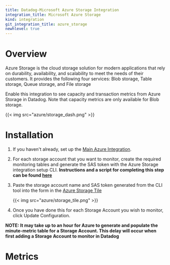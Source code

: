 ```yaml
---
title: Datadog-Microsoft Azure Storage Integration
integration_title: Microsoft Azure Storage
kind: integration
git_integration_title: azure_storage
newhlevel: true
---
```


# Overview



Azure Storage is the cloud storage solution for modern applications that rely on durability, availability, and scalability to meet the needs of their customers. It provides the following four services: Blob storage, Table storage, Queue storage, and File storage

Enable this integration to see capacity and transaction metrics from Azure Storage in Datadog. Note that capacity metrics are only available for Blob storage.

{{< img src="azure/storage_dash.png" >}}


# Installation

1.  If you haven't already, set up the [Main Azure Integration](/integrations/azure).
2.  For each storage account that you want to monitor, create the required monitoring tables and generate the SAS token with the Azure Storage integration setup CLI. **Instructions and a script for completing this step can be found [here](https://github.com/DataDog/azure-storage-dd)**
3.  Paste the storage account name and SAS token generated from the CLI tool into the form in the [Azure Storage Tile][1]

	{{< img src="azure/storage_tile.png" >}}

4.  Once you have done this for each Storage Account you wish to monitor, click Update Configuration.

**NOTE: It may take up to an hour for Azure to generate and populate the minute-metric table for a Storage Account. This delay will occur when first adding a Storage Account to monitor in Datadog**

# Metrics



[1]: https://app.datadoghq.com/account/settings#integrations/azure_storage

